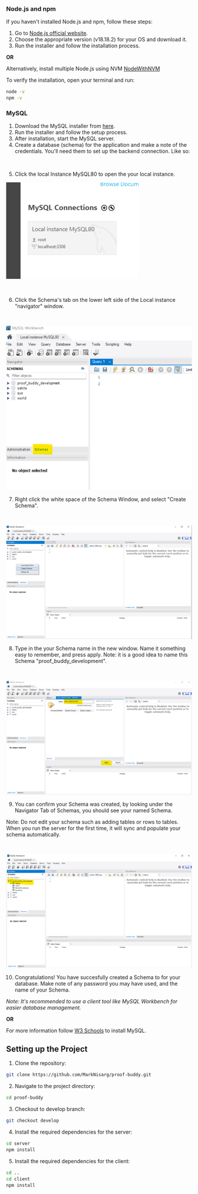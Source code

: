 ### Node.js and npm

If you haven't installed Node.js and npm, follow these steps:

1. Go to [Node.js official website](https://nodejs.org/en/download/).
2. Choose the appropriate version (v18.18.2) for your OS and download it.
3. Run the installer and follow the installation process.

**OR**

Alternatively, install multiple Node.js using NVM [NodeWithNVM](https://www.freecodecamp.org/news/node-version-manager-nvm-install-guide/)

To verify the installation, open your terminal and run:

```bash
node -v
npm -v
```

### MySQL

1. Download the MySQL installer from [here](https://dev.mysql.com/downloads/installer/).
2. Run the installer and follow the setup process.
3. After installation, start the MySQL server.
4. Create a database (schema) for the application and make a note of the credentials. You'll need them to set up the backend connection. Like so:

<br>

5. Click the local Instance MySQL80 to open the your local instance.

![Click the local Instance MySQL80 to open the your local instance.](<../../../../readme_resources/MySql Client.png>)



<br>

6. Click the Schema's tab on the lower left side of the Local instance "navigator" window.

<br>

![Click the Schema's tab on the lower left side of the Local instance "navigator" window.](<../../../../readme_resources/Schema_Tab-1.png>)

7. Right click the white space of the Schema Window, and select "Create Schema".

<br>

![Right click the white space of the Schema Window, and select "Create Schema".](<../../../../readme_resources/Create_Schema.png>)

8. Type in the your Schema name in the new window. Name it something easy to remember, and press apply. Note: it is a good idea to name this Schema "proof_buddy_development".

<br>

![Type in the your Schema name in the new window. Name it something easy to remember, and press apply. **Note** it is a good idea to name this Schema "proof_buddy_development".](<../../../../readme_resources/Create_Schema_1.png>)

9. You can confirm your Schema was created, by looking under the Navigator Tab of Schemas, you should see your named Schema.

Note: Do not edit your schema such as adding tables or rows to tables. When you run the server for the first time, it will sync and populate your schema automatically.

<br>

![You can confirm your Schema was created, by looking under the Navigator Tab of Schemas, you should see your named Schema.](<../../../../readme_resources/Create_Schema_2.png>)

10. Congratulations! You have succesfully created a Schema to for your database. Make note of any password you may have used, and the name of your Schema.
    

*Note: It's recommended to use a client tool like MySQL Workbench for easier database management.*

**OR**

For more information follow [W3 Schools](https://www.w3schools.com/mysql/mysql_install_windows.asp) to install MySQL.

## Setting up the Project

1. Clone the repository:

```bash
git clone https://github.com/MarkNisarg/proof-buddy.git
```

2. Navigate to the project directory:

```bash
cd proof-buddy
```

3. Checkout to develop branch:

```bash
git checkout develop
```

4. Install the required dependencies for the server:

```bash
cd server
npm install
```

5. Install the required dependencies for the client:

```bash
cd ..
cd client
npm install
```